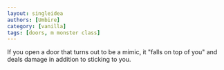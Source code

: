```yaml
---
layout: singleidea
authors: [Umbire]
category: [vanilla]
tags: [doors, m monster class]
---
```

If you open a door that turns out to be a mimic, it "falls on top of you" and
deals damage in addition to sticking to you.
